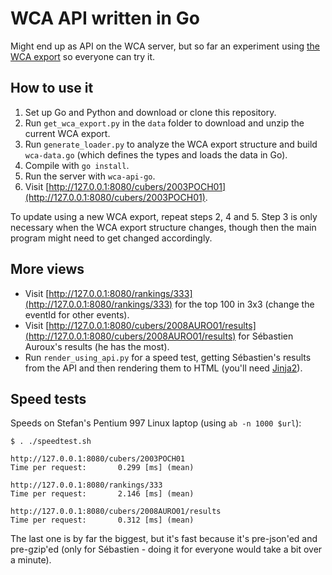 WCA API written in Go
=====================

Might end up as API on the WCA server, but so far an experiment using [the WCA export](https://www.worldcubeassociation.org/results/misc/export.html) so everyone can try it.

How to use it
-------------

1. Set up Go and Python and download or clone this repository.
2. Run `get_wca_export.py` in the `data` folder to download and unzip the current WCA export.
3. Run `generate_loader.py` to analyze the WCA export structure and build `wca-data.go` (which defines the types and loads the data in Go).
4. Compile with `go install`.
5. Run the server with `wca-api-go`.
6. Visit [http://127.0.0.1:8080/cubers/2003POCH01](http://127.0.0.1:8080/cubers/2003POCH01).

To update using a new WCA export, repeat steps 2, 4 and 5. Step 3 is only necessary when the WCA export structure changes, though then the main program might need to get changed accordingly.

More views
----------
* Visit [http://127.0.0.1:8080/rankings/333](http://127.0.0.1:8080/rankings/333) for the top 100 in 3x3 (change the eventId for other events).
* Visit [http://127.0.0.1:8080/cubers/2008AURO01/results](http://127.0.0.1:8080/cubers/2008AURO01/results) for Sébastien Auroux's results (he has the most).
* Run `render_using_api.py` for a speed test, getting Sébastien's results from the API and then rendering them to HTML (you'll need [Jinja2](http://jinja.pocoo.org/docs/dev/intro/)).

Speed tests
-----------
Speeds on Stefan's Pentium 997 Linux laptop (using `ab -n 1000 $url`):
```
$ . ./speedtest.sh 

http://127.0.0.1:8080/cubers/2003POCH01
Time per request:       0.299 [ms] (mean)

http://127.0.0.1:8080/rankings/333
Time per request:       2.146 [ms] (mean)

http://127.0.0.1:8080/cubers/2008AURO01/results
Time per request:       0.312 [ms] (mean)
```
The last one is by far the biggest, but it's fast because it's pre-json'ed and pre-gzip'ed (only for Sébastien - doing it for everyone would take a bit over a minute).
